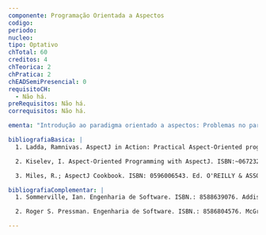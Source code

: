 ```yaml
---
componente: Programação Orientada a Aspectos
codigo:  
periodo: 
nucleo: 
tipo: Optativo
chTotal: 60
creditos: 4
chTeorica: 2 
chPratica: 2 
chEADSemiPresencial: 0
requisitoCH:
  - Não há.
preRequisitos: Não há.
correquisitos: Não há.

ementa: "Introdução ao paradigma orientado a aspectos: Problemas no paradigma OO; Modularidade; Extensibilidade; Reusabilidade; AspectJ; Aspectos; Pointcuts; Join points; Advice; Static and dynamic crosscutting; Discutir detalhes da semântica estática e dinâmica de AspectJ; Apresentação de exemplos de aplicações do paradigma orientado a aspectos; Padrões de projetos orientados a aspectos; Padrões GOF (implementações em Java e AspectJ ); PDC (Persistent Data Collection); Refactorings orientados a aspectos; AspectJ dioms para construção de software orientado a aspectos; Catálogo de refactorings e code smells para AspectJ."

bibliografiaBasica: |
  1. Ladda, Ramnivas. AspectJ in Action: Practical Aspect-Oriented programming. Greenwich, CT, USA, 1 ed., 2003.

  2. Kiselev, I. Aspect-Oriented Programming with AspectJ. ISBN:~0672324105. Sams Publisher. 1 ed., 2002.

  3. Miles, R.; AspectJ Cookbook. ISBN: 0596006543. Ed. O'REILLY & ASSOC. 2009.

bibliografiaComplementar: |
  1. Sommerville, Ian. Engenharia de Software. ISBN.: 8588639076. Addison - Wesley.

  2. Roger S. Pressman. Engenharia de Software. ISBN.: 8586804576. McGraw-Hill.

---
```

